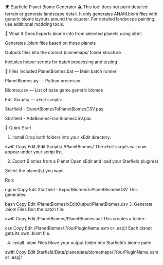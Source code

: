 🌍 Starfield Planet Biome Generator
⚠️ This tool does not paint detailed terrain or generate landscape detail.
It only generates ANAM.biom files with generic biome layouts around the equator.
For detailed landscape painting, use additional modding tools.

🔧 What It Does
Exports biome info from selected planets using xEdit

Generates .biom files based on those planets

Outputs files into the correct biomemaps/ folder structure

Includes helper scripts for batch processing and testing

📁 Files Included
PlanetBiomes.bat — Main batch runner

PlanetBiomes.py — Python processor

Biomes.csv — List of base game generic biomes

Edit Scripts/ — xEdit scripts:

Starfield - ExportBiomesToPlanetBiomesCSV.pas

Starfield - AddBiomesFromBiomesCSV.pas

🚀 Quick Start
1. Install
Drop both folders into your xEdit directory:

swift
Copy
Edit
/Edit Scripts/
/PlanetBiomes/
The xEdit scripts will now appear under your script list.

2. Export Biomes from a Planet
Open xEdit and load your Starfield plugin(s)

Select the planet(s) you want

Run:

nginx
Copy
Edit
Starfield - ExportBiomesToPlanetBiomesCSV
This generates:

bash
Copy
Edit
/PlanetBiomes/xEditOutput/PlanetBiomes.csv
3. Generate .biom Files
Run the batch file:

swift
Copy
Edit
/PlanetBiomes/PlanetBiomes.bat
This creates a folder:

css
Copy
Edit
/PlanetBiomes/[YourPluginName.esm or .esp]/
Each planet gets its own .biom file.

4. Install .biom Files
Move your output folder into Starfield’s biome path:

swift
Copy
Edit
Starfield/Data/planetdata/biomemaps/[YourPluginName.esm or .esp]/
